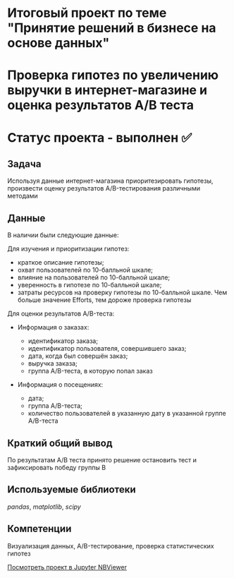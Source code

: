 # Итоговый проект по теме "Принятие решений в бизнесе на основе данных"
# Проверка гипотез по увеличению выручки в интернет-магазине и оценка результатов A/B теста
# Статус проекта - выполнен ✅


## Задача

Используя данные интернет-магазина приоритезировать гипотезы, произвести оценку результатов A/B-тестирования различными методами


## Данные

В наличии были следующие данные:

Для изучения и приоритизации гипотез:

- краткое описание гипотезы;
- охват пользователей по 10-балльной шкале;
- влияние на пользователей по 10-балльной шкале;
- уверенность в гипотезе по 10-балльной шкале;
- затраты ресурсов на проверку гипотезы по 10-балльной шкале. Чем больше значение Efforts, тем дороже проверка гипотезы

Для оценки результатов A/B-теста:

- Информация о заказах:

  - идентификатор заказа;
  - идентификатор пользователя, совершившего заказ;
  - дата, когда был совершён заказ;
  - выручка заказа;
  - группа A/B-теста, в которую попал заказ

- Информация о посещениях:

  - дата;
  - группа A/B-теста;
  - количество пользователей в указанную дату в указанной группе A/B-теста

## Краткий общий вывод

По результатам A/B теста принято решение остановить тест и зафиксировать победу группы B


## Используемые библиотеки
*pandas*, *matplotlib*, *scipy*


## Компетенции
Визуализация данных, A/B-тестирование, проверка статистических гипотез


[Посмотреть проект в Jupyter NBViewer](https://nbviewer.jupyter.org/github/iskander-filippov/Yandex-Praktikum/blob/main/07_decisions/web_store_hypothesis_AB_test.ipynb)
